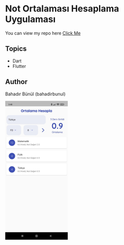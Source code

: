 # Not Ortalaması Hesaplama Uygulaması

You can view my repo here 
[Click Me](https://github.com/bahadirbunul/not_ortalamasi_hesaplayici)

## Topics

- Dart
- Flutter

## Author

Bahadır Bünül (bahadirbunul)


<img src="images/ss1.jpeg" width= 200px>



